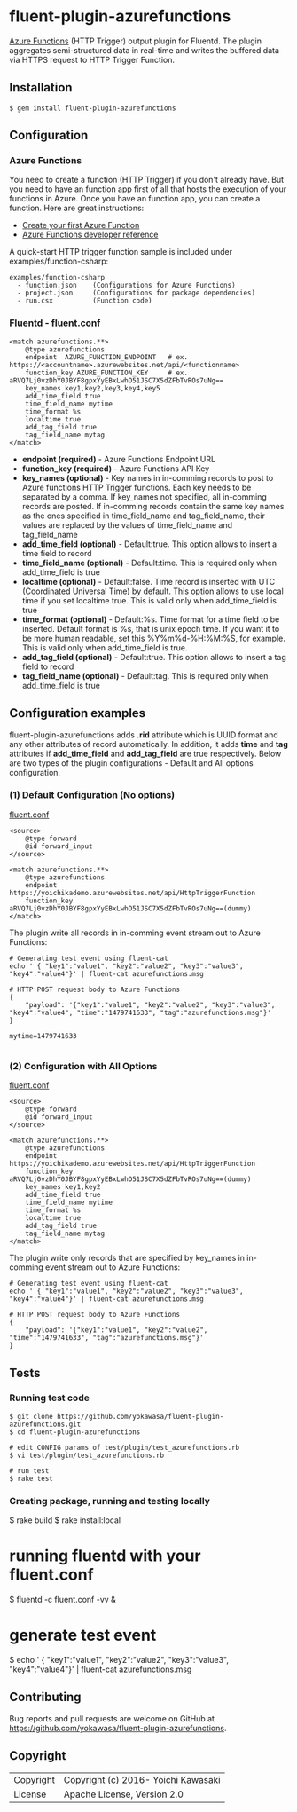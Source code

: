 # fluent-plugin-azurefunctions
[Azure Functions](https://docs.microsoft.com/en-us/azure/azure-functions/functions-overview) (HTTP Trigger) output plugin for Fluentd. The plugin aggregates semi-structured data in real-time and writes the buffered data via HTTPS request to HTTP Trigger Function.

## Installation
```
$ gem install fluent-plugin-azurefunctions
```

## Configuration

### Azure Functions
You need to create a function (HTTP Trigger) if you don't already have. But you need to have an function app first of all that hosts the execution of your functions in Azure. Once you have an function app, you can create a function. Here are great instructions:

 * [Create your first Azure Function](https://docs.microsoft.com/en-us/azure/azure-functions/functions-create-first-azure-function)
 * [Azure Functions developer reference](https://docs.microsoft.com/en-us/azure/azure-functions/functions-reference)

A quick-start HTTP trigger function sample is included under examples/function-csharp:
```
examples/function-csharp
  - function.json    (Configurations for Azure Functions)
  - project.json     (Configurations for package dependencies)
  - run.csx          (Function code)
```

### Fluentd - fluent.conf

```
<match azurefunctions.**>
    @type azurefunctions
    endpoint  AZURE_FUNCTION_ENDPOINT   # ex. https://<accountname>.azurewebsites.net/api/<functionname>
    function_key AZURE_FUNCTION_KEY     # ex. aRVQ7Lj0vzDhY0JBYF8gpxYyEBxLwhO51JSC7X5dZFbTvROs7uNg==
    key_names key1,key2,key3,key4,key5
    add_time_field true
    time_field_name mytime
    time_format %s
    localtime true
    add_tag_field true
    tag_field_name mytag
</match>
```

 * **endpoint (required)** - Azure Functions Endpoint URL
 * **function\_key (required)** - Azure Functions API Key
 * **key\_names (optional)** - Key names in in-comming records to post to Azure functions HTTP Trigger functions. Each key needs to be separated by a comma. If key_names not specified, all in-comming records are posted. If in-comming records contain the same key names as the ones specified in time_field_name and tag_field_name, their values are replaced by the values of time_field_name and tag_field_name
 * **add\_time\_field (optional)** - Default:true. This option allows to insert a time field to record
 * **time\_field\_name (optional)** - Default:time. This is required only when add_time_field is true
 * **localtime (optional)** - Default:false. Time record is inserted with UTC (Coordinated Universal Time) by default. This option allows to use local time if you set localtime true. This is valid only when add_time_field is true
 * **time\_format (optional)** -  Default:%s. Time format for a time field to be inserted. Default format is %s, that is unix epoch time. If you want it to be more human readable, set this %Y%m%d-%H:%M:%S, for example. This is valid only when add_time_field is true.
 * **add\_tag\_field (optional)** - Default:true. This option allows to insert a tag field to record
 * **tag\_field\_name (optional)** - Default:tag. This is required only when add_time_field is true


## Configuration examples

fluent-plugin-azurefunctions adds **.rid** attribute which is UUID format and any other attributes of record automatically. In addition, it adds **time** and **tag** attributes if **add_time_field** and **add_tag_field** are true respectively. Below are two types of the plugin configurations - Default and All options configuration.

### (1) Default Configuration (No options)
<u>fluent.conf</u>
```
<source>
    @type forward
    @id forward_input
</source>

<match azurefunctions.**>
    @type azurefunctions
    endpoint https://yoichikademo.azurewebsites.net/api/HttpTriggerFunction
    function_key aRVQ7Lj0vzDhY0JBYF8gpxYyEBxLwhO51JSC7X5dZFbTvROs7uNg==(dummy)
</match>
```

The plugin write all records in in-comming event stream out to Azure Functions:
```
# Generating test event using fluent-cat
echo ' { "key1":"value1", "key2":"value2", "key3":"value3", "key4":"value4"}' | fluent-cat azurefunctions.msg

# HTTP POST request body to Azure Functions
{
    "payload": '{"key1":"value1", "key2":"value2", "key3":"value3", "key4":"value4", "time":"1479741633", "tag":"azurefunctions.msg"}'
}

mytime=1479741633


```


### (2) Configuration with All Options
<u>fluent.conf</u>
```
<source>
    @type forward
    @id forward_input
</source>

<match azurefunctions.**>
    @type azurefunctions
    endpoint https://yoichikademo.azurewebsites.net/api/HttpTriggerFunction
    function_key aRVQ7Lj0vzDhY0JBYF8gpxYyEBxLwhO51JSC7X5dZFbTvROs7uNg==(dummy)
    key_names key1,key2
    add_time_field true
    time_field_name mytime
    time_format %s
    localtime true
    add_tag_field true
    tag_field_name mytag
</match>
```

The plugin write only records that are specified by key_names in in-comming event stream out to Azure Functions:
```
# Generating test event using fluent-cat
echo ' { "key1":"value1", "key2":"value2", "key3":"value3", "key4":"value4"}' | fluent-cat azurefunctions.msg

# HTTP POST request body to Azure Functions
{
    "payload": '{"key1":"value1", "key2":"value2", "time":"1479741633", "tag":"azurefunctions.msg"}'
}
```

## Tests
### Running test code
```
$ git clone https://github.com/yokawasa/fluent-plugin-azurefunctions.git
$ cd fluent-plugin-azurefunctions

# edit CONFIG params of test/plugin/test_azurefunctions.rb
$ vi test/plugin/test_azurefunctions.rb

# run test
$ rake test
```

### Creating package, running and testing locally
$ rake build
$ rake install:local

# running fluentd with your fluent.conf
$ fluentd -c fluent.conf -vv &

# generate test event
$ echo ' { "key1":"value1", "key2":"value2", "key3":"value3", "key4":"value4"}' | fluent-cat azurefunctions.msg


## Contributing

Bug reports and pull requests are welcome on GitHub at https://github.com/yokawasa/fluent-plugin-azurefunctions.

## Copyright

<table>
  <tr>
    <td>Copyright</td><td>Copyright (c) 2016- Yoichi Kawasaki</td>
  </tr>
  <tr>
    <td>License</td><td>Apache License, Version 2.0</td>
  </tr>
</table>

